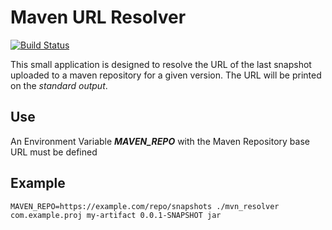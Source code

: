# Maven URL Resolver
[![Build Status](https://travis-ci.com/javicv/mvn_resolver.svg?branch=master)](https://travis-ci.com/javicv/mvn_resolver)

This small application is designed to resolve the URL of the last snapshot uploaded to a maven repository for a given version. The URL will be printed on the *standard output*.

## Use
An Environment Variable ***MAVEN_REPO*** with the Maven Repository base URL must be defined

## Example
`MAVEN_REPO=https://example.com/repo/snapshots ./mvn_resolver com.example.proj my-artifact 0.0.1-SNAPSHOT jar`